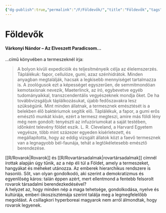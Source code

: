 ```yaml
---
{"dg-publish":true,"permalink":"/F/Földevők/","title":"Földevők","tags":["formatted🟢"],"created":"2023-10-21T04:05","updated":"2023-10-21T04:05"}
---
```



# Földevők

#### Várkonyi Nándor – Az Elveszett Paradicsom...

...című könyvében a termeszeknél írja:  
> A bolyon kívüli expedícióik és teljesítményeik célja az élelemszerzés. Táplálékuk: fapor, cellulóze, gumi, azaz szénhidrátok. Minden anyagban megtalálják, hacsak a legkisebb mennyiséget tartalmazza is. A zoológusok ezt a képességet egyszerűen, de semmitmondóan kemotaxisnak nevezik, Maeterlinck, az író, egybevetve egyéb tudományaikkal, transzcendentális vegyészeknek mondja őket. De ha továbbvizsgáljuk táplálkozásukat, újabb fedőszavakra lesz szükségünk. Mint minden állatnak, a termesznek emésztését is a belekben élő baktériumok segítik elő. Táplálékuk, a fapor, a gumi erős emésztő munkát kíván, ezért a termesz megteszi, amire más földi lény még nem gondolt: tenyészti az infuzóriumokat a saját testében, időnként televény földet eszik. L. R. Cleveland, a Harvard Egyetem vegyésze, több mint százezer egyeden kísérletezett, és megállapította, hogy az eddig vizsgált állatok közt a faevő termesznek van a legnagyobb bél-faunája, tehát a legtökéletesebb emésztő berendezése.  

[[R/Rovarok\|Rovarok]] és [[R/Rovartársadalmak\|rovartársadalmak]] címnél írottak alapján úgy tűnik, az a nép éli túl a Földet, amely a termeszeket, hangyákat és méheket utánozza. Az emberek hierarchikus rendszere is hasonló. Sőt, van olyan gondolkodó, aki szerint a demokratizmus és egyenlőség káros: talán éppen azért, mert ellentmond a fentebb felsorolt rovarok társadalmi berendezkedésével?  
A helyzet az, hogy minden nép a maga tehetsége, gondolkodása, nyelve és kultúrája, emberi ökoszisztémája szerint találja meg a legmegfelelőbb megoldást. A csillagkori hyperboreai magyarok nem arról álmondtak, hogy rovarok legyenek.  